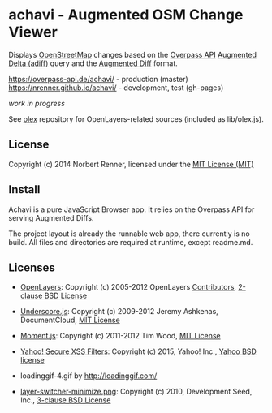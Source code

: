 # achavi - Augmented OSM Change Viewer

Displays [OpenStreetMap](openstreetmap.org) changes based on the [Overpass API](https://overpass-api.de/) [Augmented Delta (adiff)](https://wiki.openstreetmap.org/wiki/Overpass_API/Overpass_QL#Augmented_Delta_between_two_dates_.28.22adiff.22.29) query and the
[Augmented Diff](https://wiki.openstreetmap.org/wiki/Overpass_API/Augmented_Diffs#Contained_data) format.

https://overpass-api.de/achavi/ - production (master)  
https://nrenner.github.io/achavi/ - development, test (gh-pages)

*work in progress*

See [olex](https://github.com/nrenner/olex) repository for OpenLayers-related sources (included as lib/olex.js).

## License

Copyright (c) 2014 Norbert Renner, licensed under the [MIT License (MIT)](LICENSE)

## Install

Achavi is a pure JavaScript Browser app. It relies on the Overpass API for serving Augmented Diffs.

The project layout is already the runnable web app, there currently is no build. All files and directories are required at runtime,
except readme.md.

## Licenses

* [OpenLayers](http://www.openlayers.org/): Copyright (c) 2005-2012 OpenLayers [Contributors](licenses/openlayers-authors.txt), [2-clause BSD License](licenses/openlayers-license.txt)
* [Underscore.js](http://underscorejs.org/): Copyright (c) 2009-2012 Jeremy Ashkenas, DocumentCloud, [MIT License](licenses/underscorejs-LICENSE)
* [Moment.js](http://momentjs.com/): Copyright (c) 2011-2012 Tim Wood, [MIT License](licenses/momentjs-LICENSE)
* [Yahoo! Secure XSS Filters](https://github.com/yahoo/xss-filters): Copyright (c) 2015, Yahoo! Inc., [Yahoo BSD license](https://github.com/yahoo/xss-filters/blob/master/LICENSE)

* loadinggif-4.gif by http://loadinggif.com/
* [layer-switcher-minimize.png](https://github.com/nrenner/openlayers_themes): Copyright (c) 2010, Development Seed, Inc., [3-clause BSD License](licenses/openlayers_themes-LICENSE.txt)

